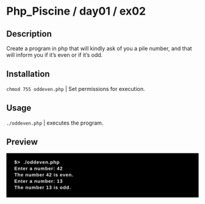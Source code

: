 # Php_Piscine / day01 / ex02

## Description
Create a program in php that will kindly ask of you a pile number, and that will inform you if it’s even or if it’s odd.

## Installation
`chmod 755 oddeven.php` | Set permissions for execution.

## Usage
`./oddeven.php` | executes the program.

## Preview
<img src="../../resources/images/oddeven.png" width="1200">
